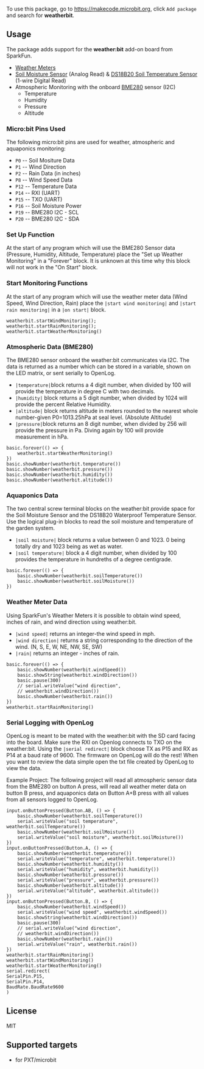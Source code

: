 To use this package, go to https://makecode.microbit.org, click ``Add package`` and search for **weatherbit**.

## Usage

The package adds support for the **weather:bit** add-on board from SparkFun.

* [Weather Meters](https://www.sparkfun.com/products/8942)
* [Soil Moisture Sensor](https://www.sparkfun.com/products/13322) (Analog Read) & [DS18B20 Soil Temperature Sensor](https://www.sparkfun.com/products/11050) (1-wire Digital Read)
* Atmospheric Monitoring with the onboard [BME280](https://cdn.sparkfun.com/assets/learn_tutorials/4/1/9/BST-BME280_DS001-10.pdf) sensor (I2C)
	* Temperature
	* Humidity
	* Pressure
	* Altitude	

### Micro:bit Pins Used 

The following micro:bit pins are used for weather, atmospheric and aquaponics monitoring:  

* ``P0`` -- Soil Mositure Data 
* ``P1`` -- Wind Direction 
* ``P2`` -- Rain Data (in inches)
* ``P8`` -- Wind Speed Data 
* ``P12`` -- Temperature Data 
* ``P14`` -- RXI (UART)
* ``P15`` -- TXO (UART)
* ``P16`` -- Soil Moisture Power 
* ``P19`` -- BME280 I2C - SCL
* ``P20`` -- BME280 I2C - SDA 

### Set Up Function
At the start of any program which will use the BME280 Sensor data (Pressure, Humidity, Altitude, Temperature) place the "Set up Weather Monitoring" in a "Forever" block. 
It is unknown at this time why this block will not work in the "On Start" block. 

### Start Monitoring Functions 

At the start of any program which will use the 
weather meter data (Wind Speed, Wind Direction, Rain) 
place the ``|start wind monitoring|`` and ``|start rain monitoring|`` 
in a ``|on start|`` block. 

```blocks
weatherbit.startWindMonitoring();
weatherbit.startRainMonitoring();
weatherbit.startWeatherMonitoring()
```

### Atmospheric Data (BME280)

The BME280 sensor onboard the weather:bit communicates via I2C. The data is returned as a number which can be stored in a variable, shown on the LED matrix, or sent serially to OpenLog. 
* ``|temperature|``block returns a 4 digit number, when divided by 100 will provide the temperature in degree C with two decimals.
* ``|humidity|`` block returns a 5 digit number, when divided by 1024 will provide the percent Relative Humidity.
* ``|altitude|`` block returns altitude in meters rounded to the nearest whole number-given P0=1013.25hPa at seal level. (Absolute Altitude)
* ``|pressure|``block returns an 8 digit number, when divided by 256 will provide the pressure in Pa. Diving again by 100 will provide measurement in hPa.


```blocks
basic.forever(() => {
    weatherbit.startWeatherMonitoring()
})
basic.showNumber(weatherbit.temperature())
basic.showNumber(weatherbit.pressure())
basic.showNumber(weatherbit.humidity())
basic.showNumber(weatherbit.altitude())

```

### Aquaponics Data 

The two central screw terminal blocks on the weather:bit provide space for the Soil Moisture Sensor and the DS18B20 Waterproof Temperature Sensor. Use the logical plug-in blocks to read 
the soil moisture and temperature of the garden system.
* ``|soil moisture|`` block returns a value between 0 and 1023. 0 being totally dry and 1023 being as wet as water. 
* ``|soil temperature|`` block a 4 digit number, when divided by 100 provides the temperature in hundreths of a degree centigrade. 

```blocks
basic.forever(() => {
    basic.showNumber(weatherbit.soilTemperature())
    basic.showNumber(weatherbit.soilMoisture())
})
```

### Weather Meter Data

Using SparkFun's Weather Meters it is possible to obtain wind speed, inches of rain, and wind direction using weather:bit. 
* ``|wind speed|`` returns an integer-the wind speed in mph.
* ``|wind direction|`` returns a string corresponding to the direction of the wind. (N, S, E, W, NE, NW, SE, SW)
* ``|rain|`` returns an integer - inches of rain.

```blocks
basic.forever(() => {
    basic.showNumber(weatherbit.windSpeed())
    basic.showString(weatherbit.windDirection())
    basic.pause(300)
    // serial.writeValue("wind direction",
    // weatherbit.windDirection())
    basic.showNumber(weatherbit.rain())
})
weatherbit.startRainMonitoring()
```

### Serial Logging with OpenLog

OpenLog is meant to be mated with the weather:bit with the SD card facing into the board. Make sure the RXI on Openlog connects to TXO on the weather:bit. 
Using the ``|serial redirect|`` block
choose TX as P15 and RX as P14 at a baud rate of 9600. 
The firmware on OpenLog will do the rest! 
When you want to review the data simple open the txt file created by OpenLog to view the data. 

Example Project:
The following project will read all atmospheric sensor data from the BME280 on button A press, will read all weather meter data on button B press, and aquaponics data on Button A+B press 
with all values from all sensors logged to OpenLog. 

```blocks
input.onButtonPressed(Button.AB, () => {
    basic.showNumber(weatherbit.soilTemperature())
    serial.writeValue("soil temperature", weatherbit.soilTemperature())
    basic.showNumber(weatherbit.soilMoisture())
    serial.writeValue("soil moisture", weatherbit.soilMoisture())
})
input.onButtonPressed(Button.A, () => {
    basic.showNumber(weatherbit.temperature())
    serial.writeValue("temperature", weatherbit.temperature())
    basic.showNumber(weatherbit.humidity())
    serial.writeValue("humidity", weatherbit.humidity())
    basic.showNumber(weatherbit.pressure())
    serial.writeValue("pressure", weatherbit.pressure())
    basic.showNumber(weatherbit.altitude())
    serial.writeValue("altitude", weatherbit.altitude())
})
input.onButtonPressed(Button.B, () => {
    basic.showNumber(weatherbit.windSpeed())
    serial.writeValue("wind speed", weatherbit.windSpeed())
    basic.showString(weatherbit.windDirection())
    basic.pause(300)
    // serial.writeValue("wind direction",
    // weatherbit.windDirection())
    basic.showNumber(weatherbit.rain())
    serial.writeValue("rain", weatherbit.rain())
})
weatherbit.startRainMonitoring()
weatherbit.startWindMonitoring()
weatherbit.startWeatherMonitoring()
serial.redirect(
SerialPin.P15,
SerialPin.P14,
BaudRate.BaudRate9600
)
```

## License

MIT

## Supported targets

* for PXT/microbit
